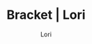 ---
layout: post
author: Lori
permalink: /bracket/lori/
title: Bracket | Lori
teams: ['Gonzaga', 'Memphis', 'UConn', 'Arkansas', 'Alabama', 'Texas Tech', 'Michigan St.', 'Duke', 'Baylor', 'Marquette', 'St. Mary`s', 'UCLA', 'Texas', 'Purdue', 'San Fransisco', 'Kentucky', 'Gonzaga', 'Arkansas', 'Texas Tech', 'Duke', 'Baylor', 'UCLA', 'Purdue', 'Kentucky', 'Gonzaga', 'Duke', 'UCLA', 'Kentucky', 'Gonzaga', 'Kentucky', 'Gonzaga', 'Kansas', 'Kansas', 'Arizona', 'Kansas', 'Arizona', 'Villanova', 'Kansas', 'Auburn', 'Arizona', 'Houston', 'Tennessee', 'Villanova', 'Kansas', 'Iowa', 'Wisconsin', 'Auburn', 'Arizona', 'TCU', 'Houston', 'Chattanooga', 'Michigan', 'Tennessee', 'Ohio St.', 'Villanova', 'Kansas', 'San Diego St.', 'Iowa', 'Providence', 'LSU', 'Wisconsin', 'USC', 'Auburn']
correct: ['', 'correct', '', '', '', '', '', '', 'correct', '', '', '', '', '', '', '', '', '', '', '', '', '', '', '', '', '', '', '', '', '', '', '', '', '', '', '', '', '', '', '', '', '', '', '', '', '', '', '', '', '', '', 'correct', 'correct', '', '', '', '', 'wrong', 'correct', '', '', '', '']
points: [0, 1, 0, 0, 0, 0, 0, 0, 1, 0, 0, 0, 0, 0, 0, 0, 0, 0, 0, 0, 0, 0, 0, 0, 0, 0, 0, 0, 0, 0, 0, 0, 0, 0, 0, 0, 0, 0, 0, 0, 0, 0, 0, 0, 0, 0, 0, 0, 0, 0, 0, 1, 1, 0, 0, 0, 0, 0, 1, 0, 0, 0, 0]
score: 5
logo: lo-av.png
---